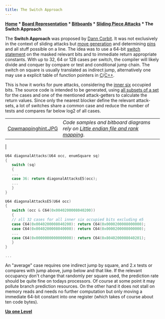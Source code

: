 ```yaml
---
title: The Switch Approach
---
```

**[Home](Home "Home") \* [Board Representation](Board_Representation "Board Representation") \* [Bitboards](Bitboards "Bitboards") \* [Sliding Piece Attacks](Sliding_Piece_Attacks "Sliding Piece Attacks") \* The Switch Approach**


The **Switch Approach** was proposed by [Dann Corbit](Dann_Corbit "Dann Corbit"). It was not exclusively in the context of sliding attacks but [move generation](Move_Generation "Move Generation") and determining [pins](Pin "Pin") and all stuff possible on a line. The idea was to use a 64-bit [switch statement](https://en.wikipedia.org/wiki/Switch_statement) on the masked relevant bits and to immediate return appropriate constants. With up to 32, 64 or 128 cases per switch, the compiler will likely divide and conquer by compare or test and conditional jump chain. The switch on square is usually translated as indirect jump, alternatively one may use a explicit table of function pointers in [C](C "C")/[C++](Cpp "Cpp").


This is how it works for pure attacks, considering the [inner six](First_Rank_Attacks#TheOuterSquares "First Rank Attacks") occupied bits. The source code is intended to be generated, using [all subsets of a set](Traversing_Subsets_of_a_Set "Traversing Subsets of a Set") for the cases and one of the mentioned attack-getters to calculate the return values. Since only the nearest blocker define the relevant attack-sets, a lot of switches share a common case and reduce the number of tests and compares far below log2 of all cases.





|  |  |
| --- | --- |
| [Cpwmappinghint.JPG](Square_Mapping_Considerations "Square Mapping Considerations")  | *Code samples and bitboard diagrams rely on [Little endian file and rank mapping](Square_Mapping_Considerations#LittleEndianRankFileMapping "Square Mapping Considerations")*.
 |



```C++
U64 diagonalAttacks(U64 occ, enumSquare sq)
{
   switch (sq)
   {
   ...
   case 36: return diagonalAttacksE5(occ);
   ...
   }
}

U64 diagonalAttacksE5(U64 occ)
{
   switch (occ & C64(0x0040200008040200))
   {
   // all 32 cases for all inner six occupied bits excluding e5
   case C64(0x0040200008040200): return C64(0x0000200008000000);
   case C64(0x0040200008040000): return C64(0x0000200008000000);
   ...
   case C64(0x0000000000000000): return C64(0x8040200008040201);
   }
}

...

```

An "average" case requires one indirect jump by square, and 2.x tests or compares with jump above, jump below and that like. If the relevant occupancy don't change that randomly per square used, the prediction rate should be quite fine on todays processors. Of course at some point it may pollute branch prediction resources. On the other hand it does not stall on memory reads and needs no further computation but only moving a immediate 64-bit constant into one register (which takes of course about ten code bytes).


**[Up one Level](Sliding_Piece_Attacks "Sliding Piece Attacks")**







 
